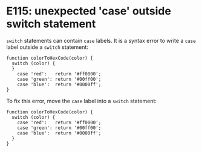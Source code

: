 # E115: unexpected 'case' outside switch statement

`switch` statements can contain `case` labels. It is a syntax error to write a
`case` label outside a `switch` statement:

    function colorToHexCode(color) {
      switch (color) {
      }
        case 'red':   return '#ff0000';
        case 'green': return '#00ff00';
        case 'blue':  return '#0000ff';
    }

To fix this error, move the `case` label into a `switch` statement:

    function colorToHexCode(color) {
      switch (color) {
        case 'red':   return '#ff0000';
        case 'green': return '#00ff00';
        case 'blue':  return '#0000ff';
      }
    }
